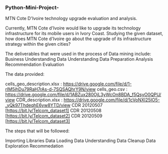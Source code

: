 ### Python-Mini-Project-
MTN Cote D'Ivoire technology upgrade evaluation and analysis.

Currently, MTN Cote d'Ivoire would like to upgrade its technology infrastructure for its mobile users in Ivory Coast. Studying the given dataset, how does MTN Cote d'Ivoire go about the upgrade of its infrastructure strategy within the given cities?

The deliverables that were used in the process of Data mining include:
Business Understanding 
Data Understanding 
Data Preparation 
Analysis 
Recommendation 
Evaluation

The data provided:

cells_geo_description.xlsx : https://drive.google.com/file/d/1-rIM5ihDu79RaH7rAs-d-7SQSAQhrY9N/view
cells_geo.csv : https://drive.google.com/file/d/1ABZux280OjL3yWcOn8BDA_f5QsyO0QPU/view
CDR_description.xlsx : https://drive.google.com/file/d/1cVoNXl25IO5-_yQk97ThdeqhE6yw8YTD/view
CDR 20120507 [https://bit.ly/Telcom_dataset1]
CDR 20120508 [https://bit.ly/Telcom_dataset2]
CDR 20120509 [https://bit.ly/Telcom_dataset3]


The steps that will be followed:

Importing Libraries
Data Loading
Data Understanding
Data Cleanup
Data Exploration
Recommedation


